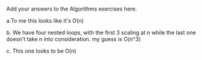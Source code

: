Add your answers to the Algorithms exercises here.

a.To me this looks like it's O(n)

b. We have four nested loops, with the first 3 scaling at n while the last one doesn't take n into consideration.
my guess is O(n^3)

c. This one looks to be O(n)


